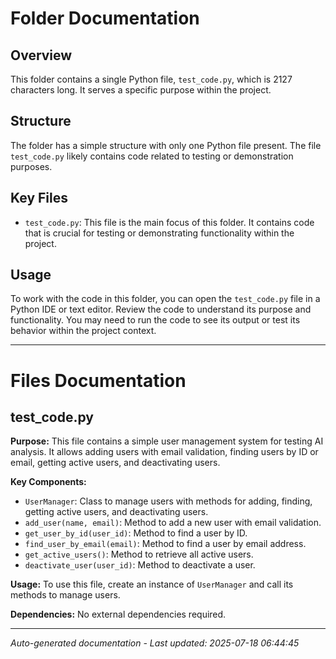 # Folder Documentation

## Overview
This folder contains a single Python file, `test_code.py`, which is 2127 characters long. It serves a specific purpose within the project.

## Structure
The folder has a simple structure with only one Python file present. The file `test_code.py` likely contains code related to testing or demonstration purposes.

## Key Files
- `test_code.py`: This file is the main focus of this folder. It contains code that is crucial for testing or demonstrating functionality within the project.

## Usage
To work with the code in this folder, you can open the `test_code.py` file in a Python IDE or text editor. Review the code to understand its purpose and functionality. You may need to run the code to see its output or test its behavior within the project context.

---

# Files Documentation

## test_code.py

**Purpose:** This file contains a simple user management system for testing AI analysis. It allows adding users with email validation, finding users by ID or email, getting active users, and deactivating users.

**Key Components:**
- `UserManager`: Class to manage users with methods for adding, finding, getting active users, and deactivating users.
- `add_user(name, email)`: Method to add a new user with email validation.
- `get_user_by_id(user_id)`: Method to find a user by ID.
- `find_user_by_email(email)`: Method to find a user by email address.
- `get_active_users()`: Method to retrieve all active users.
- `deactivate_user(user_id)`: Method to deactivate a user.

**Usage:** To use this file, create an instance of `UserManager` and call its methods to manage users.

**Dependencies:** No external dependencies required.

---
*Auto-generated documentation - Last updated: 2025-07-18 06:44:45*
